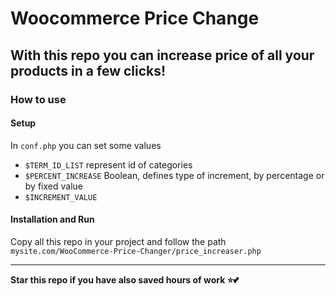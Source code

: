 # Woocommerce Price Change
## With this repo you can increase price of all your products in a few clicks! 


### How to use
#### Setup
In `conf.php` you can set some values

- `$TERM_ID_LIST`  represent id of categories
- `$PERCENT_INCREASE` Boolean, defines type of increment, by percentage or by fixed value
- `$INCREMENT_VALUE`
#### Installation and Run
Copy all this repo in your project and follow the path
`mysite.com/WooCommerce-Price-Changer/price_increaser.php`


---

**Star this repo if you have also saved hours of work ⭐️💕**